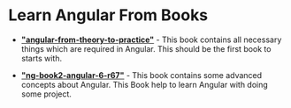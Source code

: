 # Learn Angular From Books

- [__"angular-from-theory-to-practice"__](./angular-from-theory-to-practice.pdf) - This book contains all necessary things which are required in Angular. This should be the first book to starts with.

- [__"ng-book2-angular-6-r67"__](./ng-book2-angular-6-r68.pdf) - This book contains some advanced concepts about Angular. This Book help to learn Angular with doing some project.
